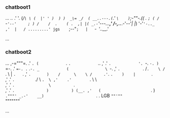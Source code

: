 ### chatboot1
...
                               _.._
                             .'    '.
                            (____/`\ \
                           (  |' ' )  )
                           )  _\= _/  (
                 __..---.(`_.'  ` \    )
                `;-""-._(_( .      `; (
                /       `-`'--'     ; )
               /    /  .    ( .  ,| |(
_.-`'---...__,'    /-,..___.-'--'_| |_)
'-'``'-.._       ,'  |   / .........'
   jgs    ``;--"`;   |   `-`
             `'..__.'

...

### chatboot2
...
                                    ,-="""=.
                                  .'        `.
                                 (            `.
                                  `.            `..
                                   ,'             .'
                                   `.            '.
                                     `-.           `-.
                                        )             `=-.
                                      .'              `=-.
                                    .`               .`-.
                      _            (                \ `-.
                   ,'   `.          `.        /`.    \
                  /        `.         \      |   `.   `.
                ,'            `.       )    /      \    \
               /     .'`.        `.    )    |       `.   \
             ,'    .'    `.         `./     \         `.  \
           ,'    .'        `.                \          \  \
         ,'    .'            `.               \          `. \
       ,'   .'                 `.              )          ) (__.
     ,'   (                      `.            )          `."""'
 _.-'    __)                       `.         .  LGB
`""'""                               `"""""""

...